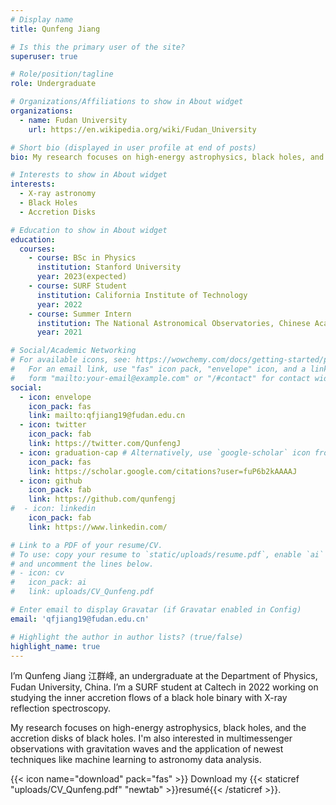 ```yaml
---
# Display name
title: Qunfeng Jiang

# Is this the primary user of the site?
superuser: true

# Role/position/tagline
role: Undergraduate

# Organizations/Affiliations to show in About widget
organizations:
  - name: Fudan University
    url: https://en.wikipedia.org/wiki/Fudan_University

# Short bio (displayed in user profile at end of posts)
bio: My research focuses on high-energy astrophysics, black holes, and the accretion disks of black holes.

# Interests to show in About widget
interests:
  - X-ray astronomy
  - Black Holes
  - Accretion Disks

# Education to show in About widget
education:
  courses:
    - course: BSc in Physics
      institution: Stanford University
      year: 2023(expected)
    - course: SURF Student
      institution: California Institute of Technology
      year: 2022
    - course: Summer Intern
      institution: The National Astronomical Observatories, Chinese Academy of Sciences
      year: 2021

# Social/Academic Networking
# For available icons, see: https://wowchemy.com/docs/getting-started/page-builder/#icons
#   For an email link, use "fas" icon pack, "envelope" icon, and a link in the
#   form "mailto:your-email@example.com" or "/#contact" for contact widget.
social:
  - icon: envelope
    icon_pack: fas
    link: mailto:qfjiang19@fudan.edu.cn
  - icon: twitter
    icon_pack: fab
    link: https://twitter.com/QunfengJ
  - icon: graduation-cap # Alternatively, use `google-scholar` icon from `ai` icon pack
    icon_pack: fas
    link: https://scholar.google.com/citations?user=fuP6b2kAAAAJ
  - icon: github
    icon_pack: fab
    link: https://github.com/qunfengj
#  - icon: linkedin
    icon_pack: fab
    link: https://www.linkedin.com/

# Link to a PDF of your resume/CV.
# To use: copy your resume to `static/uploads/resume.pdf`, enable `ai` icons in `params.toml`,
# and uncomment the lines below.
# - icon: cv
#   icon_pack: ai
#   link: uploads/CV_Qunfeng.pdf

# Enter email to display Gravatar (if Gravatar enabled in Config)
email: 'qfjiang19@fudan.edu.cn'

# Highlight the author in author lists? (true/false)
highlight_name: true
---
```


I’m Qunfeng Jiang 江群峰, an undergraduate at the Department of Physics, Fudan University, China. I’m a SURF student at Caltech in 2022 working on studying the inner accretion flows of a black hole binary with X-ray reflection spectroscopy.

My research focuses on high-energy astrophysics, black holes, and the accretion disks of black holes. I'm also interested in multimessenger observations with gravitation waves and the application of newest techniques like machine learning to astronomy data analysis.

{{< icon name="download" pack="fas" >}} Download my {{< staticref "uploads/CV_Qunfeng.pdf" "newtab" >}}resumé{{< /staticref >}}.
